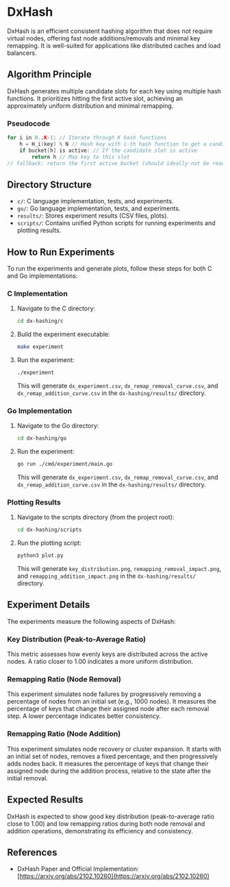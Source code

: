 # DxHash

DxHash is an efficient consistent hashing algorithm that does not require virtual nodes, offering fast node additions/removals and minimal key remapping. It is well-suited for applications like distributed caches and load balancers.

## Algorithm Principle

DxHash generates multiple candidate slots for each key using multiple hash functions. It prioritizes hitting the first active slot, achieving an approximately uniform distribution and minimal remapping.

### Pseudocode

```c
for i in 0..K-1: // Iterate through K hash functions
    h = H_i(key) % N // Hash key with i-th hash function to get a candidate slot
    if bucket[h] is active: // If the candidate slot is active
        return h // Map key to this slot
// fallback: return the first active bucket (should ideally not be reached in a well-configured system)
```

## Directory Structure

-   `c/`: C language implementation, tests, and experiments.
-   `go/`: Go language implementation, tests, and experiments.
-   `results/`: Stores experiment results (CSV files, plots).
-   `scripts/`: Contains unified Python scripts for running experiments and plotting results.

## How to Run Experiments

To run the experiments and generate plots, follow these steps for both C and Go implementations:

### C Implementation

1.  Navigate to the C directory:
    ```sh
    cd dx-hashing/c
    ```
2.  Build the experiment executable:
    ```sh
    make experiment
    ```
3.  Run the experiment:
    ```sh
    ./experiment
    ```
    This will generate `dx_experiment.csv`, `dx_remap_removal_curve.csv`, and `dx_remap_addition_curve.csv` in the `dx-hashing/results/` directory.

### Go Implementation

1.  Navigate to the Go directory:
    ```sh
    cd dx-hashing/go
    ```
2.  Run the experiment:
    ```sh
    go run ./cmd/experiment/main.go
    ```
    This will generate `dx_experiment.csv`, `dx_remap_removal_curve.csv`, and `dx_remap_addition_curve.csv` in the `dx-hashing/results/` directory.

### Plotting Results

1.  Navigate to the scripts directory (from the project root):
    ```sh
    cd dx-hashing/scripts
    ```
2.  Run the plotting script:
    ```sh
    python3 plot.py
    ```
    This will generate `key_distribution.png`, `remapping_removal_impact.png`, and `remapping_addition_impact.png` in the `dx-hashing/results/` directory.

## Experiment Details

The experiments measure the following aspects of DxHash:

### Key Distribution (Peak-to-Average Ratio)

This metric assesses how evenly keys are distributed across the active nodes. A ratio closer to 1.00 indicates a more uniform distribution.

### Remapping Ratio (Node Removal)

This experiment simulates node failures by progressively removing a percentage of nodes from an initial set (e.g., 1000 nodes). It measures the percentage of keys that change their assigned node after each removal step. A lower percentage indicates better consistency.

### Remapping Ratio (Node Addition)

This experiment simulates node recovery or cluster expansion. It starts with an initial set of nodes, removes a fixed percentage, and then progressively adds nodes back. It measures the percentage of keys that change their assigned node during the addition process, relative to the state after the initial removal.

## Expected Results

DxHash is expected to show good key distribution (peak-to-average ratio close to 1.00) and low remapping ratios during both node removal and addition operations, demonstrating its efficiency and consistency.

## References

-   DxHash Paper and Official Implementation:
    [https://arxiv.org/abs/2102.10260](https://arxiv.org/abs/2102.10260)